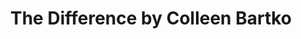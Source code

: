 ---
title: "The Difference by Colleen Bartko"
url: /kulpmont/the-difference-by-colleen-bartko/
shop: beauty
---
